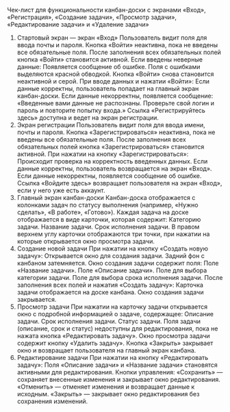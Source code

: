Чек-лист для функциональности канбан-доски с экранами «Вход», «Регистрация», «Создание задачи», «Просмотр задачи», «Редактирование задачи» и «Удаление задачи»
1. Стартовый экран — экран «Вход»
 Пользователь видит поля для ввода почты и пароля.
 Кнопка «Войти» неактивна, пока не введены все обязательные поля.
 После заполнения всех обязательных полей кнопка «Войти» становится активной.
 Если введены неверные данные:
 Появляется сообщение об ошибке.
 Поля с ошибками выделяются красной обводкой.
 Кнопка «Войти» снова становится неактивной и серой.
 При вводе данных и нажатии «Войти»:
 Если данные корректны, пользователь попадает на главный экран канбан-доски.
 Если данные некорректны, появляется сообщение: «Введенные вами данные не распознаны. Проверьте свой логин и пароль и повторите попытку входа.»
 Ссылка «Регистрируйтесь здесь» доступна и ведет на экран регистрации.
2. Экран регистрации
 Пользователь видит поля для ввода имени, почты и пароля.
 Кнопка «Зарегистрироваться» неактивна, пока не введены все обязательные поля.
 После заполнения всех обязательных полей кнопка «Зарегистрироваться» становится активной.
 При нажатии на кнопку «Зарегистрироваться»:
 Происходит проверка на корректность введенных данных.
 Если данные корректны, пользователь возвращается на экран «Вход».
 Если данные некорректны, появляется сообщение об ошибке.
 Ссылка «Войдите здесь» возвращает пользователя на экран «Вход», если у него уже есть аккаунт.
3. Главный экран канбан-доски
 Канбан-доска отображается с колонками задач по статусу выполнения (например, «Нужно сделать», «В работе», «Готово»).
 Каждая задача на доске отображается в виде карточки, которая содержит:
 Категорию задачи.
 Название задачи.
 Срок исполнения задачи.
 В правом верхнем углу карточки отображаются три точки, при нажатии на которые открывается окно просмотра задачи.
4. Создание новой задачи
 При нажатии на кнопку «Создать новую задачу»:
 Открывается окно для создания задачи.
 Задний фон с канбаном затемняется.
 Окно создания задачи содержит поля:
 Поле «Название задачи».
 Поле «Описание задачи».
 Поле для выбора категории задачи.
 Поле для выбора срока исполнения задачи.
 После заполнения всех полей и нажатия «Создать задачу»:
 Карточка задачи отображается на доске канбана.
 Окно создания задачи закрывается.
5. Просмотр задачи
 При нажатии на карточку задачи открывается окно с подробной информацией о задаче, содержащее:
 Описание задачи.
 Срок исполнения задачи.
 Статус задачи.
 Поля задачи (описание, срок и статус) недоступны для редактирования, пока не нажата кнопка «Редактировать задачу».
 Окно просмотра задачи содержит кнопку «Удалить задачу».
 Кнопка «Закрыть» закрывает окно и возвращает пользователя на главный экран канбана.
6. Редактирование задачи
 При нажатии на кнопку «Редактировать задачу»:
 Поля «Описание задачи» и «Название задачи» становятся активными для редактирования.
 Кнопки управления:
 «Сохранить» — сохраняет внесенные изменения и закрывает окно редактирования.
 «Отменить» — отменяет изменения и возвращает данные к исходным.
 «Закрыть» — закрывает окно редактирования без сохранения изменений.





